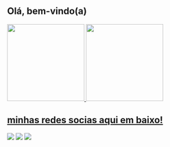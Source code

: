 ##  Olá, bem-vindo(a)

 <div>
   <a href="https://github.com/leandrosousa69">
   <img height="180em" src="https://github-readme-stats.vercel.app/api?username=leandrosousa69&show_icons=true&theme=tokyonight&include_all_commits=true&count_private=true"/>
   <img height="180em" src="https://github-readme-stats.vercel.app/api/top-langs/?username=leandrosousa69&layout=compact&langs_count=6&theme=tokyonight"/>
</div>
 
  ## minhas redes socias aqui em baixo!
 
<div> 
  <a href="https://instagram.com/__leandr" target="_blank"><img src="https://img.shields.io/badge/-Instagram-%23E4405F?style=for-the-badge&logo=instagram&logoColor=white" target="_blank"></a>
  <a href="mailto:leandro50789@gmail.com" target="_blank"><img src="https://img.shields.io/badge/-Gmail-%23333?style=for-the-badge&logo=gmail&logoColor=white" target="_blank"></a>
  <a href="https://www.linkedin.com" target="_blank"><img src="https://img.shields.io/badge/-LinkedIn-%230077B5?style=for-the-badge&logo=linkedin&logoColor=white" target="_blank"></a> 
</div>
